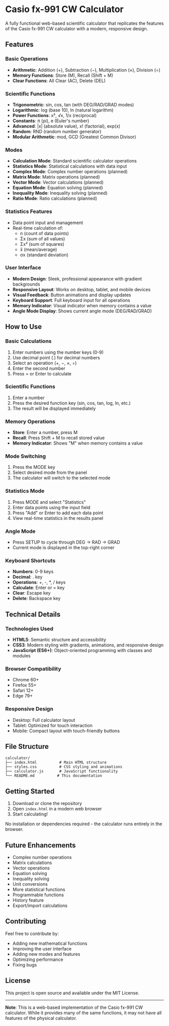 # Casio fx-991 CW Calculator

A fully functional web-based scientific calculator that replicates the features of the Casio fx-991 CW calculator with a modern, responsive design.

## Features

### Basic Operations
- **Arithmetic**: Addition (+), Subtraction (−), Multiplication (×), Division (÷)
- **Memory Functions**: Store (M), Recall (Shift + M)
- **Clear Functions**: All Clear (AC), Delete (DEL)

### Scientific Functions
- **Trigonometric**: sin, cos, tan (with DEG/RAD/GRAD modes)
- **Logarithmic**: log (base 10), ln (natural logarithm)
- **Power Functions**: x², √x, 1/x (reciprocal)
- **Constants**: π (pi), e (Euler's number)
- **Advanced**: |x| (absolute value), x! (factorial), exp(x)
- **Random**: RND (random number generator)
- **Modular Arithmetic**: mod, GCD (Greatest Common Divisor)

### Modes
- **Calculation Mode**: Standard scientific calculator operations
- **Statistics Mode**: Statistical calculations with data input
- **Complex Mode**: Complex number operations (planned)
- **Matrix Mode**: Matrix operations (planned)
- **Vector Mode**: Vector calculations (planned)
- **Equation Mode**: Equation solving (planned)
- **Inequality Mode**: Inequality solving (planned)
- **Ratio Mode**: Ratio calculations (planned)

### Statistics Features
- Data point input and management
- Real-time calculation of:
  - n (count of data points)
  - Σx (sum of all values)
  - Σx² (sum of squares)
  - x̄ (mean/average)
  - σx (standard deviation)

### User Interface
- **Modern Design**: Sleek, professional appearance with gradient backgrounds
- **Responsive Layout**: Works on desktop, tablet, and mobile devices
- **Visual Feedback**: Button animations and display updates
- **Keyboard Support**: Full keyboard input for all operations
- **Memory Indicator**: Visual indicator when memory contains a value
- **Angle Mode Display**: Shows current angle mode (DEG/RAD/GRAD)

## How to Use

### Basic Calculations
1. Enter numbers using the number keys (0-9)
2. Use decimal point (.) for decimal numbers
3. Select an operation (+, −, ×, ÷)
4. Enter the second number
5. Press = or Enter to calculate

### Scientific Functions
1. Enter a number
2. Press the desired function key (sin, cos, tan, log, ln, etc.)
3. The result will be displayed immediately

### Memory Operations
- **Store**: Enter a number, press M
- **Recall**: Press Shift + M to recall stored value
- **Memory Indicator**: Shows "M" when memory contains a value

### Mode Switching
1. Press the MODE key
2. Select desired mode from the panel
3. The calculator will switch to the selected mode

### Statistics Mode
1. Press MODE and select "Statistics"
2. Enter data points using the input field
3. Press "Add" or Enter to add each data point
4. View real-time statistics in the results panel

### Angle Mode
- Press SETUP to cycle through DEG → RAD → GRAD
- Current mode is displayed in the top-right corner

### Keyboard Shortcuts
- **Numbers**: 0-9 keys
- **Decimal**: . key
- **Operations**: +, -, *, / keys
- **Calculate**: Enter or = key
- **Clear**: Escape key
- **Delete**: Backspace key

## Technical Details

### Technologies Used
- **HTML5**: Semantic structure and accessibility
- **CSS3**: Modern styling with gradients, animations, and responsive design
- **JavaScript (ES6+)**: Object-oriented programming with classes and modules

### Browser Compatibility
- Chrome 60+
- Firefox 55+
- Safari 12+
- Edge 79+

### Responsive Design
- Desktop: Full calculator layout
- Tablet: Optimized for touch interaction
- Mobile: Compact layout with touch-friendly buttons

## File Structure
```
calculator/
├── index.html          # Main HTML structure
├── styles.css          # CSS styling and animations
├── calculator.js       # JavaScript functionality
└── README.md          # This documentation
```

## Getting Started

1. Download or clone the repository
2. Open `index.html` in a modern web browser
3. Start calculating!

No installation or dependencies required - the calculator runs entirely in the browser.

## Future Enhancements

- Complex number operations
- Matrix calculations
- Vector operations
- Equation solving
- Inequality solving
- Unit conversions
- More statistical functions
- Programmable functions
- History feature
- Export/import calculations

## Contributing

Feel free to contribute by:
- Adding new mathematical functions
- Improving the user interface
- Adding new modes and features
- Optimizing performance
- Fixing bugs

## License

This project is open source and available under the MIT License.

---

**Note**: This is a web-based implementation of the Casio fx-991 CW calculator. While it provides many of the same functions, it may not have all features of the physical calculator. 
